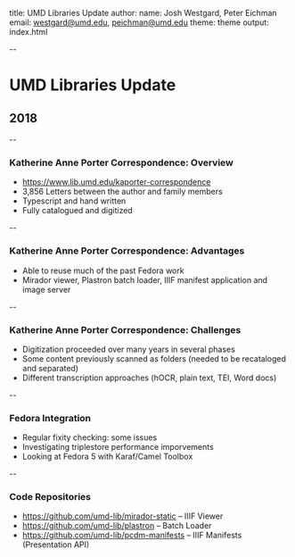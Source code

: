 title: UMD Libraries Update
author:
  name: Josh Westgard, Peter Eichman
  email: westgard@umd.edu, peichman@umd.edu
theme: theme
output: index.html

--

# UMD Libraries Update

## 2018

--

### Katherine Anne Porter Correspondence: Overview

* https://www.lib.umd.edu/kaporter-correspondence
* 3,856 Letters between the author and family members
* Typescript and hand written
* Fully catalogued and digitized

--

### Katherine Anne Porter Correspondence: Advantages

* Able to reuse much of the past Fedora work
* Mirador viewer, Plastron batch loader, IIIF manifest application and image server

--

### Katherine Anne Porter Correspondence: Challenges

* Digitization proceeded over many years in several phases
* Some content previously scanned as folders (needed to be recataloged and separated)
* Different transcription approaches (hOCR, plain text, TEI, Word docs)

--

### Fedora Integration

* Regular fixity checking: some issues
* Investigating triplestore performance imporvements
* Looking at Fedora 5 with Karaf/Camel Toolbox

--

### Code Repositories

* <https://github.com/umd-lib/mirador-static> – IIIF Viewer
* <https://github.com/umd-lib/plastron> – Batch Loader
* <https://github.com/umd-lib/pcdm-manifests> – IIIF Manifests (Presentation API)


